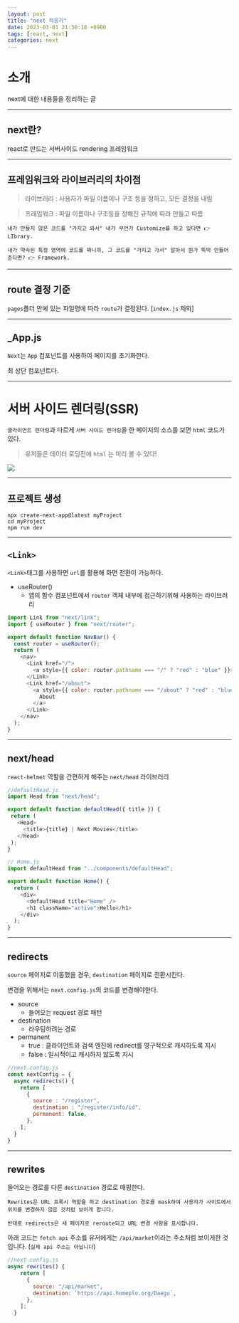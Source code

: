 ```yaml
---
layout: post
title: "next 적응기"
date: 2023-03-01 21:30:18 +0900
tags: [react, next]
categories: next
---
```


# 소개
next에 대한 내용들을 정리하는 글

---

## next란?
react로 만드는 서버사이드 rendering 프레임워크 

---

## 프레임워크와 라이브러리의 차이점
> 라이브러리 : 사용자가 파일 이름이나 구조 등을 정하고, 모든 결정을 내림 
 
> 프레임워크 : 파일 이름이나 구조등을 정해진 규칙에 따라 만들고 따름 

```
내가 만들지 않은 코드를 "가지고 와서" 내가 무언가 Customize를 하고 있다면 👉 LIbrary.

내가 약속된 특정 영역에 코드를 짜니까, 그 코드를 "가지고 가서" 알아서 뭔가 뚝딱 만들어준다면? 👉 Framework.
```

---

## route 결정 기준 
`pages`폴더 안에 있는 파일명에 따라 `route`가 결정된다. [`index.js` 제외]

---
## _App.js
`Next`는 `App` 컴포넌트를 사용하여 페이지를 초기화한다.

최 상단 컴포넌트다.

---
# 서버 사이드 렌더링(SSR)
`클라이언트 렌더링`과 다르게 `서버 사이드 렌더링`을 한 페이지의 소스를 보면 `html` 코드가 있다.<br/> 
>  유저들은 데이터 로딩전에 `html` 는 미리 볼 수 있다!
<div>
    <img src = 'https://user-images.githubusercontent.com/44117975/222147512-0cd3d7cc-1d1c-4c39-81bf-737357988b77.png'/>
</div>

---
## 프로젝트 생성 
```
npx create-next-app@latest myProject
cd myProject
npm run dev
```
---

## `<Link>`
`<Link>`태그를 사용하면 `url`를 활용해 화면 전환이 가능하다.
- useRouter()
    - 앱의 함수 컴포넌트에서 `router` 객체 내부에 접근하기위해 사용하는 라이브러리 
    
``` javascript
import Link from "next/link";
import { useRouter } from "next/router";

export default function NavBar() {
  const router = useRouter();
  return (
    <nav>
      <Link href="/">
        <a style={{ color: router.pathname === "/" ? "red" : "blue" }}>Home</a>
      </Link>
      <Link href="/about">
        <a style={{ color: router.pathname === "/about" ? "red" : "blue" }}>
          About
        </a>
      </Link>
    </nav>
  );
}
```
---
 ## next/head
 `react-helmet` 역할을 간편하게 해주는 `next/head` 라이브러리
 ```javascript
 //defaultHead.js
import Head from "next/head";

export default function defaultHead({ title }) {
  return (
    <Head>
      <title>{title} | Next Movies</title>
    </Head>
  );
}
 ```
```javascript
// Home.js
import defaultHead from "../components/defaultHead";

export default function Home() {
  return (
    <div>
      <defaultHead title="Home" />
      <h1 className="active">Hello</h1>
    </div>
  );
}
```

---
## redirects
`source` 페이지로 이동했을 경우, `destination` 페이지로 전환시킨다.

변경을 위해서는 `next.config.js`의 코드를 변경해야한다.

- source 
    - 들어오는 request 경로 패턴
- destination
    - 라우팅하려는 경로
- permanent
    - true : 클라이언트와 검색 엔진에 redirect를 영구적으로 캐시하도록 지시
    - false : 일시적이고 캐시하지 않도록 지시

``` javascript
//next.config.js
const nextConfig = {
  async redirects() {
    return [
      {
        source : "/register",
        destination : "/register/info/id",
        permanent: false,
      },
    ];
  }
}
```
---
## rewrites
들어오는 경로를 다른 `destination` 경로로 매핑한다.

    Rewrites은 URL 프록시 역할을 하고 destination 경로를 mask하여 사용자가 사이트에서 위치를 변경하지 않은 것처럼 보이게 합니다. 

    반대로 redirects은 새 페이지로 reroute되고 URL 변경 사항을 표시합니다.

아래 코드는 `fetch api` 주소를 유저에게는 `/api/market`이라는 주소처럼 보이게한 것 입니다. (`실제 api 주소는 아닙니다`)

```javascript
//next.config.js
async rewrites() {
    return [
      {
        source: "/api/market",
        destination: `https://api.homeple.org/Daegu`,
      },
    ];
  }
```
